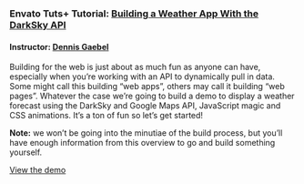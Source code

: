 ### Envato Tuts+ Tutorial: [Building a Weather App With the DarkSky API](http://webdesign.tutsplus.com/tutorials/building-a-weather-app-with-the-darksky-api--cms-28678)
#### Instructor: [Dennis Gaebel](https://tutsplus.com/authors/dennis-gaebel)

Building for the web is just about as much fun as anyone can have, especially when you’re working with an API to dynamically pull in data. Some might call this building “web apps”, others may call it building “web pages”. Whatever the case we’re going to build a demo to display a weather forecast using the DarkSky and Google Maps API, JavaScript magic and CSS animations. It’s a ton of fun so let’s get started!

**Note:** we won’t be going into the minutiae of the build process, but you’ll have enough information from this overview to go and build something yourself.

[View the demo](http://tutsplus.github.io/building-a-weather-app-with-the-darksky-api)

